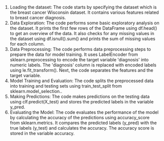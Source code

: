 1.	Loading the dataset: The code starts by specifying the dataset which is the breast cancer Wisconsin dataset. It contains various features related to breast cancer diagnosis. 
2.	Data Exploration: The code performs some basic exploratory analysis on the dataset. It prints the first few rows of the DataFrame using df.head() to get an overview of the data. It also checks for any missing values in the dataset using df.isnull().sum() and prints the sum of missing values for each column.
3.	Data Preprocessing: The code performs data preprocessing steps to prepare the data for model training. It uses LabelEncoder from sklearn.preprocessing to encode the target variable 'diagnosis' into numeric labels. The 'diagnosis' column is replaced with encoded labels using le.fit_transform(). Next, the code separates the features and the target variable. 
4.	Model Training and Evaluation: The code splits the preprocessed data into training and testing sets using train_test_split from sklearn.model_selection..
5.	Making Predictions: The code makes predictions on the testing data using clf.predict(X_test) and stores the predicted labels in the variable y_pred.
6.	Evaluating the Model: The code evaluates the performance of the model by calculating the accuracy of the predictions using accuracy_score from sklearn.metrics. It compares the predicted labels (y_pred) with the true labels (y_test) and calculates the accuracy. The accuracy score is stored in the variable accuracy. 
